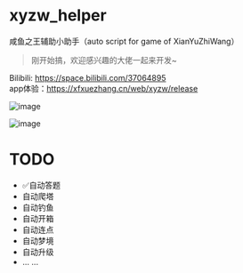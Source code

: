 # xyzw_helper
咸鱼之王辅助小助手（auto script for game of XianYuZhiWang）    
> 刚开始搞，欢迎感兴趣的大佬一起来开发~

Bilibili: https://space.bilibili.com/37064895    
app体验：https://xfxuezhang.cn/web/xyzw/release

![image](https://github.com/1061700625/xyzw_helper/assets/31002981/9e8064ef-ffe6-4960-903d-0e786715cf86)

![image](https://github.com/1061700625/xyzw_helper/assets/31002981/da69dad4-eddb-4349-b902-0edf728e11e4)

# TODO
- ✅自动答题
- 自动爬塔
- 自动钓鱼
- 自动开箱
- 自动连点
- 自动梦境
- 自动升级
- ... ...
